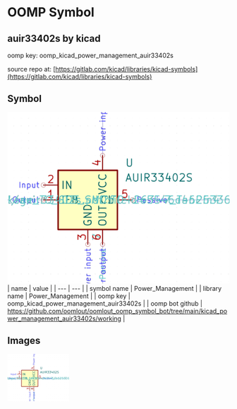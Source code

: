 # OOMP Symbol  
## auir33402s  by kicad  
  
oomp key: oomp_kicad_power_management_auir33402s  
  
source repo at: [https://gitlab.com/kicad/libraries/kicad-symbols](https://gitlab.com/kicad/libraries/kicad-symbols)  
## Symbol  
  
[![working.png](working_600.png)](working.png)  
| name | value | 
| --- | --- | 
| symbol name | Power_Management | 
| library name | Power_Management | 
| oomp key | oomp_kicad_power_management_auir33402s | 
| oomp bot github | https://github.com/oomlout/oomlout_oomp_symbol_bot/tree/main/kicad_power_management_auir33402s/working | 
## Images  
  
[![working.png](working_140.png)](working.png)  
